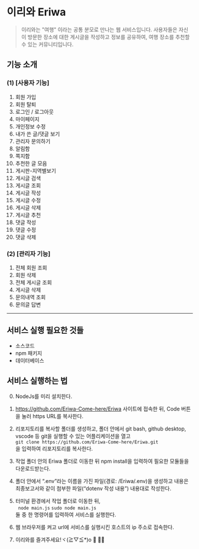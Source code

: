 # 이리와 Eriwa
>이리와는 "여행" 이라는 공통 분모로 만나는 웹 서비스입니다.
>사용자들은 자신이 방문한 장소에 대한 게시글을 작성하고 정보를 공유하여, 여행 장소를 추천할 수 있는 커뮤니티입니다.

## 기능 소개
### (1) [사용자 기능]
1. 회원 가입
2. 회원 탈퇴
3. 로그인 / 로그아웃
4. 마이페이지
5. 개인정보 수정
6. 내가 쓴 글/댓글 보기
7. 관리자 문의하기
8. 알림함
9. 쪽지함
10. 추천한 글 모음
11. 게시판-지역별보기
12. 게시글 검색
13. 게시글 조회
14. 게시글 작성
15. 게시글 수정
16. 게시글 삭제
17. 게시글 추천
18. 댓글 작성
19. 댓글 수정
20. 댓글 삭제

### (2) [관리자 기능]
1. 전체 회원 조회
2. 회원 삭제
3. 전체 게시글 조회
4. 게시글 삭제
5. 문의내역 조회
6. 문의글 답변

-------
## 서비스 실행 필요한 것들
- 소스코드
- npm 패키지
- 데이터베이스

## 서비스 실행하는 법
0. NodeJs를 미리 설치한다.

1. https://github.com/Eriwa-Come-here/Eriwa 사이트에 접속한 뒤, Code 버튼을 눌러 https URL를 복사한다.

2. 리포지토리를 복사할 폴더를 생성하고, 폴더 안에서 git bash, github desktop, vscode 등 git을 실행할 수 있는 어플리케이션을 열고 </br>
``` git clone https://github.com/Eriwa-Come-here/Eriwa.git ``` 
</br> 을 입력하여 리포지토리를 복사한다.

3. 작업 폴더 안의 Eriwa 폴더로 이동한 뒤 npm install을 입력하여 필요한 모듈들을 다운로드받는다.

4. 폴더 안에서 “.env”라는 이름을 가진 파일(경로: /Eriwa/.env)을 생성하고 내용은 최종보고서와 같이 첨부한 파일(“dotenv 작성 내용”) 내용대로 작성한다.

5. 터미널 환경에서 작업 폴더로 이동한 뒤, </br>
``` node main.js```
``` sudo node main.js ``` </br>
둘 중 한 명령어를 입력하여 서비스를 실행한다.

6. 웹 브라우저를 켜고 url에 서비스를 실행시킨 호스트의 ip 주소로 접속한다.

7. 이리와를 즐겨주세요!ヾ(≧▽≦*)o  🚗 💨💨


